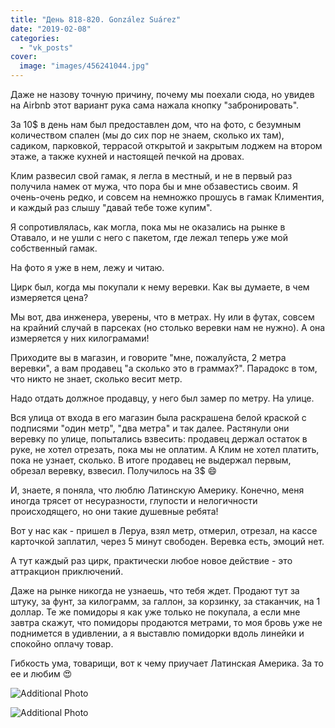 ```yaml
---
title: "День 818-820. González Suárez"
date: "2019-02-08"
categories: 
  - "vk_posts"
cover:
  image: "images/456241044.jpg"
---
```


Даже не назову точную причину, почему мы поехали сюда, но увидев на Airbnb этот вариант рука сама нажала кнопку "забронировать".

За 10$ в день нам был предоставлен дом, что на фото, с безумным количеством спален (мы до сих пор не знаем, сколько их там), садиком, парковкой, террасой открытой и закрытым лоджем на втором этаже, а также кухней и настоящей печкой на дровах.

<!--more-->

Клим развесил свой гамак, я легла в местный, и не в первый раз получила намек от мужа, что пора бы и мне обзавестись своим. Я очень-очень редко, и совсем на немножко прошусь в гамак Климентия, и каждый раз слышу "давай тебе тоже купим".

Я сопротивлялась, как могла, пока мы не оказались на рынке в Отавало, и не ушли с него с пакетом, где лежал теперь уже мой собственный гамак.

На фото я уже в нем, лежу и читаю.

Цирк был, когда мы покупали к нему веревки. Как вы думаете, в чем измеряется цена?

Мы вот, два инженера, уверены, что в метрах. Ну или в футах, совсем на крайний случай в парсеках (но столько веревки нам не нужно). А она измеряется у них килограмами!

Приходите вы в магазин, и говорите "мне, пожалуйста, 2 метра веревки", а вам продавец "а сколько это в граммах?". Парадокс в том, что никто не знает, сколько весит метр.

Надо отдать должное продавцу, у него был замер по метру. На улице.

Вся улица от входа в его магазин была раскрашена белой краской с подписями "один метр", "два метра" и так далее. Растянули они веревку по улице, попытались взвесить: продавец держал остаток в руке, не хотел отрезать, пока мы не оплатим. А Клим не хотел платить, пока не узнает, сколько. В итоге продавец не выдержал первым, обрезал веревку, взвесил. Получилось на 3$ 😄

И, знаете, я поняла, что люблю Латинскую Америку. Конечно, меня иногда трясет от несуразности, глупости и нелогичности происходящего, но они такие душевные ребята!

Вот у нас как - пришел в Леруа, взял метр, отмерил, отрезал, на кассе карточкой заплатил, через 5 минут свободен. Веревка есть, эмоций нет.

А тут каждый раз цирк, практически любое новое действие - это аттракцион приключений.

Даже на рынке никогда не узнаешь, что тебя ждет. Продают тут за штуку, за фунт, за килограмм, за галлон, за корзинку, за стаканчик, на 1 доллар. Те же помидоры я как уже только не покупала, а если мне завтра скажут, что помидоры продаются метрами, то моя бровь уже не поднимется в удивлении, а я выставлю помидорки вдоль линейки и спокойно оплачу товар.

Гибкость ума, товарищи, вот к чему приучает Латинская Америка. За то ее и любим 😍

![Additional Photo](https://vodpop.ru/wp-content/uploads/2023/07/456241045.jpg)

![Additional Photo](https://vodpop.ru/wp-content/uploads/2023/07/456241046.jpg)
